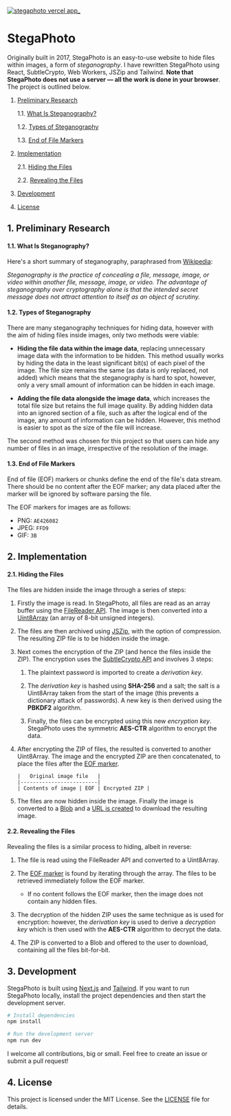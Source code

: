 [![stegaphoto vercel app_](https://user-images.githubusercontent.com/23280125/116726930-d5830e80-a9db-11eb-8117-a8264e1743fe.png)](https://stegaphoto.vercel.app/)

# StegaPhoto

Originally built in 2017, StegaPhoto is an easy-to-use website to hide files within images, a form of _steganography_. I have rewritten StegaPhoto using React, SubtleCrypto, Web Workers, JSZip and Tailwind. **Note that StegaPhoto does not use a server &mdash; all the work is done in your browser**. The project is outlined below.

1. [Preliminary Research](#1-preliminary-research)

    1.1. [What Is Steganography?](#11-what-is-steganography)

    1.2. [Types of Steganography](#12-types-of-steganography)

    1.3. [End of File Markers](#13-end-of-file-markers)

2. [Implementation](#2-implementation)

    2.1. [Hiding the Files](#21-hiding-the-files)

    2.2. [Revealing the Files](#22-revealing-the-files)

3. [Development](#3-development)

4. [License](#4-license)

## 1. Preliminary Research

#### 1.1. What Is Steganography?

Here's a short summary of steganography, paraphrased from [Wikipedia](https://en.wikipedia.org/wiki/Steganography):

_Steganography is the practice of concealing a file, message, image, or video within another file, message, image, or video. The advantage of steganography over cryptography alone is that the intended secret message does not attract attention to itself as an object of scrutiny._

#### 1.2. Types of Steganography

There are many steganography techniques for hiding data, however with the aim of hiding files inside images, only two methods were viable:

-   **Hiding the file data within the image data**, replacing unnecessary image data with the information to be hidden. This method usually works by hiding the data in the least significant bit(s) of each pixel of the image. The file size remains the same (as data is only replaced, not added) which means that the steganography is hard to spot, however, only a very small amount of information can be hidden in each image.

-   **Adding the file data alongside the image data**, which increases the total file size but retains the full image quality. By adding hidden data into an ignored section of a file, such as after the logical end of the image, any amount of information can be hidden. However, this method is easier to spot as the size of the file will increase.

The second method was chosen for this project so that users can hide any number of files in an image, irrespective of the resolution of the image.

#### 1.3. End of File Markers

End of file (EOF) markers or chunks define the end of the file's data stream. There should be no content after the EOF marker; any data placed after the marker will be ignored by software parsing the file.

The EOF markers for images are as follows:

-   PNG: `AE426082`
-   JPEG: `FFD9`
-   GIF: `3B`

## 2. Implementation

#### 2.1. Hiding the Files

The files are hidden inside the image through a series of steps:

1. Firstly the image is read. In StegaPhoto, all files are read as an array buffer using the [FileReader API](https://developer.mozilla.org/en-US/docs/Web/API/FileReader). The image is then converted into a [Uint8Array](https://developer.mozilla.org/en-US/docs/Web/JavaScript/Reference/Global_Objects/Uint8Array) (an array of 8-bit unsigned integers).

2. The files are then archived using [JSZip](https://stuk.github.io/jszip/), with the option of compression. The resulting ZIP file is to be hidden inside the image.

3. Next comes the encryption of the ZIP (and hence the files inside the ZIP). The encryption uses the [SubtleCrypto API](https://developer.mozilla.org/en-US/docs/Web/API/SubtleCrypto) and involves 3 steps:

    1. The plaintext password is imported to create a _derivation key_.

    2. The _derivation key_ is hashed using **SHA-256** and a salt; the salt is a Uint8Array taken from the start of the image (this prevents a dictionary attack of passwords). A new key is then derived using the **PBKDF2** algorithm.

    3. Finally, the files can be encrypted using this new _encryption key_. StegaPhoto uses the symmetric **AES-CTR** algorithm to encrypt the data.

4. After encrypting the ZIP of files, the resulted is converted to another Uint8Array. The image and the encrypted ZIP are then concatenated, to place the files after the [EOF marker](#13-end-of-file-markers).

    ```
    |   Original image file   |
    |-------------------------|
    | Contents of image | EOF | Encrypted ZIP |
    ```

5. The files are now hidden inside the image. Finally the image is converted to a [Blob](https://developer.mozilla.org/en-US/docs/Web/API/Blob) and a [URL is created](https://developer.mozilla.org/en-US/docs/Web/API/URL/createObjectURL) to download the resulting image.

#### 2.2. Revealing the Files

Revealing the files is a similar process to hiding, albeit in reverse:

1. The file is read using the FileReader API and converted to a Uint8Array.

2. The [EOF marker](#13-end-of-file-markers) is found by iterating through the array. The files to be retrieved immediately follow the EOF marker.

    - If no content follows the EOF marker, then the image does not contain any hidden files.

3. The decryption of the hidden ZIP uses the same technique as is used for encryption: however, the _derivation key_ is used to derive a _decryption key_ which is then used with the **AES-CTR** algorithm to decrypt the data.

4. The ZIP is converted to a Blob and offered to the user to download, containing all the files bit-for-bit.

## 3. Development

StegaPhoto is built using [Next.js](https://nextjs.org/) and [Tailwind](https://tailwindcss.com/). If you want to run StegaPhoto locally, install the project dependencies and then start the development server.

```bash
# Install dependencies
npm install

# Run the development server
npm run dev
```

I welcome all contributions, big or small. Feel free to create an issue or submit a pull request!

## 4. License

This project is licensed under the MIT License. See the [LICENSE](./LICENSE.md) file for details.
